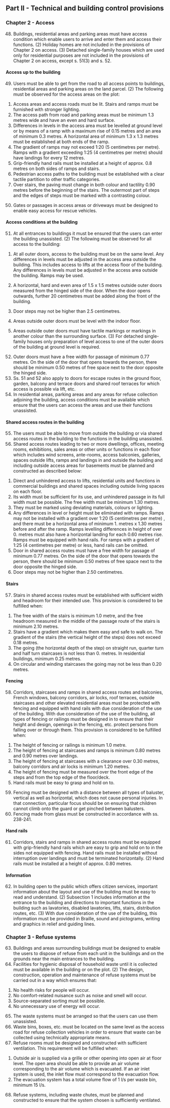 ﻿

## Part II - Technical and building control provisions

### Chapter 2 - Access

48. Buildings, residential areas and parking areas must have access condition which enable users to
arrive and enter them and access their functions.
(2) Holiday homes are not included in the provisions of Chapter 2 on access.
(3) Detached single-family houses which are used only for residential purposes are not included in the
provisions of Chapter 2 on access, except s. 51(3) and s. 52.

#### Access up to the building

49. Users must be able to get from the road to all access points to buildings, residential areas and parking
areas on the land parcel.
(2) The following must be observed for the access areas on the plot:
1) Access areas and access roads must be lit. Stairs and ramps must be furnished with stronger lighting.
2) The access path from road and parking areas must be minimum 1.3 metres wide and have an even and
hard surface.
3) Differences in levels in the access area must be levelled at ground level or by means of a ramp with a
maximum rise of 0.15 metres and an area of minimum 0.3 metres. A horizontal area of minimum 1.3 x
1.3 metres must be established at both ends of the ramp.
4) The gradient of ramps may not exceed 1:20 (5 centimetres per metre). Ramps with a gradient
exceeding 1:25 (4 centimetres per metre) should have landings for every 12 metres.
5) Grip-friendly hand rails must be installed at a height of approx. 0.8 metres on both sides of ramps and
stairs.
6) Pedestrian access paths to the building must be established with a clear tactile partition to other traffic
categories.
7) Over stairs, the paving must change in both colour and tactility 0.90 metres before the beginning of
the stairs. The outermost part of steps and the edges of steps must be marked with a contrasting
colour.
50. Gates or passages in access areas or driveways must be designed to enable easy access for rescue
vehicles.

#### Access conditions at the building

51. At all entrances to buildings it must be ensured that the users can enter the building unassisted.
(2) The following must be observed for all access to the building:
1) At all outer doors, access to the building must be on the same level. Any differences in levels must be
adjusted in the access area outside the building. This includes access to lifts at the access floor of the
building. Any differences in levels must be adjusted in the access area outside the building. Ramps may
be used.
2) A horizontal, hard and even area of 1.5 x 1.5 metres outside outer doors measured from the hinged side
of the door. When the door opens outwards, further 20 centimetres must be added along the front of
the building.
3) Door steps may not be higher than 2.5 centimetres.
4) Areas outside outer doors must be level with the indoor floor.


5) Areas outside outer doors must have tactile markings or markings in another colour than the
surrounding surface.
(3) For detached single-family houses only preparation of level access to one of the outer doors of the
building at ground level is required.

52. Outer doors must have a free width for passage of minimum 0.77 metres. On the side of the door that
opens towards the person, there should be minimum 0.50 metres of free space next to the door opposite the
hinged side.
53. Ss. 51 and 52 also apply to doors for escape routes in the ground floor, garden, balcony and terrace
doors and shared roof terraces for which access is possible via lift, etc.
54. In residential areas, parking areas and any areas for refuse collection adjoining the building, access
conditions must be available which ensure that the users can access the areas and use their functions
unassisted.

#### Shared access routes in the building

55. The users must be able to move from outside the building or via shared access routes in the building
to the functions in the building unassisted.
56. Shared access routes leading to two or more dwellings, offices, meeting rooms, exhibitions, sales
areas or other units or functions in each floor which includes wind screens, ante-rooms, access balconies,
galleries, spaces outside lifts, ramps and landings in and outside the building and including outside access
areas for basements must be planned and constructed as described below:
1) Direct and unhindered access to lifts, residential units and functions in commercial buildings and
shared spaces including outside living spaces on each floor.
2) Its width must be sufficient for its use, and unhindered passage in its full width must be possible. The
free width must be minimum 1.30 metres.
3) They must be marked using deviating materials, colours or lighting.
4) Any differences in level or height must be eliminated with ramps. Ramps may not be installed with a
gradient over 1:20 (5 centimetres per metre) , and there must be a horizontal area of minimum 1.
metres x 1.30 metres before and after the ramp. Ramps levelling differences in height of over 0.
metres must also have a horizontal landing for each 0.60 metres rise. Ramps must be equipped with
hand rails. For ramps with a gradient of 1:25 (4 centimetres per metre) or less, hand rails can be omitted.
5) Door in shared access routes must have a free width for passage of minimum 0.77 metres. On the side
of the door that opens towards the person, there should be minimum 0.50 metres of free space next to
the door opposite the hinged side.
6) Door steps may not be higher than 2.50 centimetres.


#### Stairs

57. Stairs in shared access routes must be established with sufficient width and headroom for their
intended use. This provision is considered to be fulfilled when:
1) The free width of the stairs is minimum 1.0 metre, and the free headroom measured in the middle of
the passage route of the stairs is minimum 2.10 metres.
2) Stairs have a gradient which makes them easy and safe to walk on. The gradient of the stairs (the
vertical height of the steps) does not exceed 0.18 metres.
3) The going (the horizontal depth of the step) on straight run, quarter turn and half turn staircases is not
less than 0.
metres. In residential buildings, minimum 0.25 metres.
4) On circular and winding staircases the going may not be less than 0.20 metres.

#### Fencing

58. Corridors, staircases and ramps in shared access routes and balconies, French windows, balcony
corridors, air locks, roof terraces, outside staircases and other elevated residential areas must be protected
with fencing and equipped with hand rails with due consideration of the use of the building. With due
consideration of the use of the building, all types of fencing or railings must be designed in to ensure that
their height and design, openings in the fencing, etc. protect persons from falling over or through them.
This provision is considered to be fulfilled when:
1) The height of fencing or railings is minimum 1.0 metre.
2) The height of fencing at staircases and ramps is minimum 0.80 metres and 0.90 metres over landings.
3) The height of fencing at staircases with a clearance over 0.30 metres, balcony corridors and air locks
is minimum 1.20 metres.
4) The height of fencing must be measured over the front edge of the steps and from the top edge of the
floor/deck.
5) Hand rails must be easy to grasp and hold on to.
59. Fencing must be designed with a distance between all types of baluster, vertical as well as horizontal,
which does not cause personal injuries. In that connection, particular focus should be on ensuring that
children cannot climb onto the guard or get pinched between balusters.
60. Fencing made from glass must be constructed in accordance with ss. 238-241.

#### Hand rails

61. Corridors, stairs and ramps in shared access routes must be equipped with grip-friendly hand rails
which are easy to grip and hold on to in the sides not equipped with fencing. Hand rails must be installed
without interruption over landings and must be terminated horizontally.
(2) Hand rails must be installed at a height of approx. 0.80 metres.


#### Information

62. In building open to the public which offers citizen services, important information about the layout
and use of the building must be easy to read and understand.
(2) Subsection 1 includes information at the entrance to the building and directions to important functions
in the building such as lavatories, disabled lavatories, lifts, stairs, distribution routes, etc.
(3) With due consideration of the use of the building, this information must be provided in Braille, sound
and pictograms, writing and graphics in relief and guiding lines.


### Chapter 3 - Refuse systems

63. Buildings and areas surrounding buildings must be designed to enable the users to dispose of refuse
from each unit in the buildings and on the grounds near the main entrances to the building.
64. Facilities for hygienic disposal of household waste until it is collected must be available in the building
or on the plot.
(2) The design, construction, operation and maintenance of refuse systems must be carried out in a way
which ensures that:
1) No health risks for people will occur.
2) No comfort-related nuisance such as noise and smell will occur.
3) Source-separated sorting must be possible.
4) No unnecessary use of energy will occur.
65. The waste systems must be arranged so that the users can use them unassisted.
66. Waste bins, boxes, etc. must be located on the same level as the access road for refuse collection
vehicles in order to ensure that waste can be collected using technically appropriate means.
67. Refuse rooms must be designed and constructed with sufficient ventilation. This requirement will be
fulfilled when:
1) Outside air is supplied via a grille or other opening into open air at floor level. The open area should be
able to provide an air volume corresponding to the air volume which is evacuated. If an air inlet system
is used, the inlet flow must correspond to the evacuation flow.
2) The evacuation system has a total volume flow of 1 l/s per waste bin, minimum 15 l/s.
68. Refuse systems, including waste chutes, must be planned and constructed to ensure that the system
chosen is sufficiently ventilated.